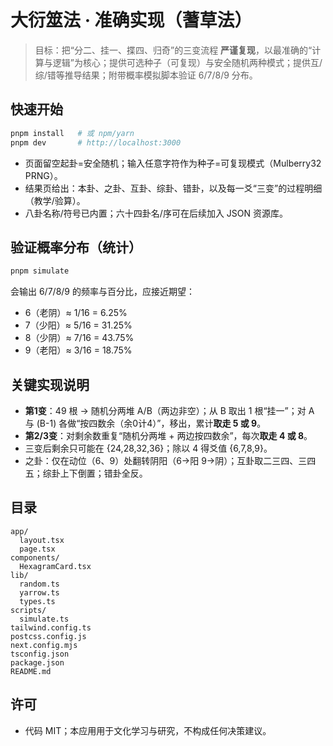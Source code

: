 # 大衍筮法 · 准确实现（蓍草法）

> 目标：把“分二、挂一、揲四、归奇”的三变流程 **严谨复现**，以最准确的“计算与逻辑”为核心；提供可选种子（可复现）与安全随机两种模式；提供互/综/错等推导结果；附带概率模拟脚本验证 6/7/8/9 分布。

## 快速开始

```bash
pnpm install   # 或 npm/yarn
pnpm dev       # http://localhost:3000
```

- 页面留空起卦=安全随机；输入任意字符作为种子=可复现模式（Mulberry32 PRNG）。
- 结果页给出：本卦、之卦、互卦、综卦、错卦，以及每一爻“三变”的过程明细（教学/验算）。
- 八卦名称/符号已内置；六十四卦名/序可在后续加入 JSON 资源库。

## 验证概率分布（统计）

```bash
pnpm simulate
```

会输出 6/7/8/9 的频率与百分比，应接近期望：
- 6（老阴）≈ 1/16 = 6.25%
- 7（少阳）≈ 5/16 = 31.25%
- 8（少阴）≈ 7/16 = 43.75%
- 9（老阳）≈ 3/16 = 18.75%

## 关键实现说明

- **第1变**：49 根 → 随机分两堆 A/B（两边非空）；从 B 取出 1 根“挂一”；对 A 与 (B-1) 各做“按四数余（余0计4）”，移出，累计**取走 5 或 9**。  
- **第2/3变**：对剩余数重复“随机分两堆 + 两边按四数余”，每次**取走 4 或 8**。  
- 三变后剩余只可能在 {24,28,32,36}；除以 4 得爻值 {6,7,8,9}。  
- 之卦：仅在动位（6、9）处翻转阴阳（6→阳 9→阴）；互卦取二三四、三四五；综卦上下倒置；错卦全反。

## 目录
```
app/
  layout.tsx
  page.tsx
components/
  HexagramCard.tsx
lib/
  random.ts
  yarrow.ts
  types.ts
scripts/
  simulate.ts
tailwind.config.ts
postcss.config.js
next.config.mjs
tsconfig.json
package.json
README.md
```

## 许可
- 代码 MIT；本应用用于文化学习与研究，不构成任何决策建议。
